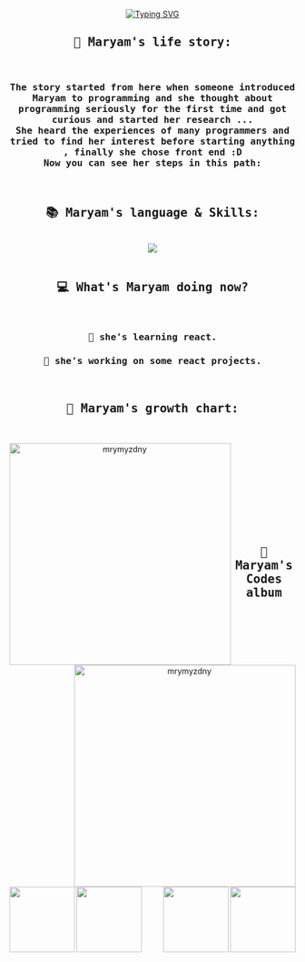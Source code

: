 <div align="center"> 
  
  [![Typing SVG](https://readme-typing-svg.demolab.com?font=Kdam+Thmor+Pro&size=29&duration=3000&pause=1000&color=32EFF7&repeat=false&random=false&width=435&lines=Here+Is+Maryam's+Coding+Life++%F0%9F%8C%8E)](https://git.io/typing-svg)
  
</div>

<h2 align="center"><samp> 📖 Maryam's life story:</samp></h2>
<br>
<h3 align="center"><samp>
    The story started from here when someone introduced Maryam to programming and she thought about programming seriously for the first time and got curious and started her    research ...  <br/>
   She heard the experiences of many programmers and tried to find her interest before starting anything , finally she chose front end :D <br/> 
   Now you can see her steps in this path:
</samp></h3>
<br>

<h2 align="center"><samp>📚 Maryam's language & Skills:</samp></h2>
<br>
<div align="center">
  <a href="https://skillicons.dev">
    <img src="https://skillicons.dev/icons?i=js,react,html,css,git,github,vscode" />
  </a>
</div>
<br>

<h2 align="center"><samp>💻 What's Maryam doing now?</samp></h2>
<br>
  <div align="center">
    <h3><span align="center"><samp>🧩 she's learning react.</samp></span></h3>
    <h3><span align="center"><samp>🧩 she's working on some react projects.</samp></span></h3>
  <div>
<br>

<h2 align="center"><samp>🏅 Maryam's growth chart:</samp></h2>
<br>
<p align=center>
  <div align=center>
        <a href="https://github.com/mrymyzdny/github-readme-stats" title="Go to Source">
      <img align="left" width=390 src="https://github-readme-stats.vercel.app/api?username=mrymyzdny&show_icons=true&theme=react&border_color=61dafb&hide_border=true" alt="mrymyzdny" />
    </a>
    <a href="https://github.com/mrymyzdny/github-readme-streak-stats" title="Go to Source">
      <img align="right" width=390 src="https://streak-stats.demolab.com/?user=mrymyzdny&theme=react&border=61dafb&hide_border=true" alt="mrymyzdny" />
      <img/>
    </a>

  </div>
  <br><br><br><br><br><br><br>
</p>
<br>


<h2 align="center"><samp>🎨 Maryam's Codes album</samp></h2>
<br>
<div width="100%" align="center">
  <a align="left" href="https://github.com/mrymyzdny/quiz-app" title="quiz-app">
    <img align="left" height="115" src="https://github-readme-stats.vercel.app/api/pin/?username=mrymyzdny&repo=quiz-app&theme=react&border_color=61dafb&border_radius=10">
  </a>
  <a align="right" href="https://github.com/mrymyzdny/BMI-calculator" title="BMI-calculator">
    <img align="right" height="115" src="https://github-readme-stats.vercel.app/api/pin/?username=mrymyzdny&repo=BMI-calculator&theme=react&border_color=61dafb&border_radius=10">
  </a>
</div>
<br/><br/><br/><br/><br/><br/>
<div width="100%" align="center">
  <a align="left" href="https://github.com/mrymyzdny/quiz-app" title="quiz-app">
    <img align="left" height="115" src="https://github-readme-stats.vercel.app/api/pin/?username=mrymyzdny&repo=quiz-app&theme=react&border_color=61dafb&border_radius=10">
  </a>
  <a align="right" href="https://github.com/mrymyzdny/BMI-calculator" title="BMI-calculator">
    <img align="right" height="115" src="https://github-readme-stats.vercel.app/api/pin/?username=mrymyzdny&repo=BMI-calculator&theme=react&border_color=61dafb&border_radius=10">
  </a>
</div>

<!--
**mrymyzdny/mrymyzdny** is a ✨ _special_ ✨ repository because its `README.md` (this file) appears on your GitHub profile.

Here are some ideas to get you started:

- 🔭 I’m currently working on ...
- 🌱 I’m currently learning ...
- 👯 I’m looking to collaborate on ...
- 🤔 I’m looking for help with ...
- 💬 Ask me about ...
- 📫 How to reach me: ...
- 😄 Pronouns: ...
- ⚡ Fun fact: ...
-->
